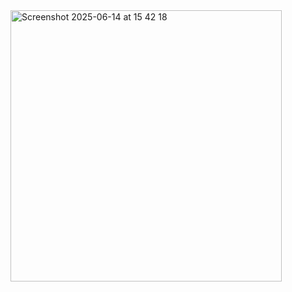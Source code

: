 <img width="434" alt="Screenshot 2025-06-14 at 15 42 18" src="https://github.com/user-attachments/assets/26656292-ea73-45e5-a0f7-af19532b7d37" />


